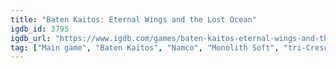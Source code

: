```yaml
---
title: "Baten Kaitos: Eternal Wings and the Lost Ocean"
igdb_id: 3795
igdb_url: "https://www.igdb.com/games/baten-kaitos-eternal-wings-and-the-lost-ocean"
tag: ["Main game", "Baten Kaitos", "Namco", "Monolith Soft", "tri-Crescendo", "Role-playing (RPG)", "Card & Board Game", "Single player", "Third person", "Fantasy"]
---
```

